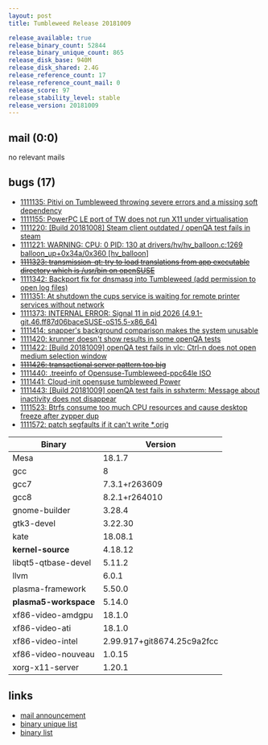 ```yaml
---
layout: post
title: Tumbleweed Release 20181009

release_available: true
release_binary_count: 52844
release_binary_unique_count: 865
release_disk_base: 940M
release_disk_shared: 2.4G
release_reference_count: 17
release_reference_count_mail: 0
release_score: 97
release_stability_level: stable
release_version: 20181009
---
```


## mail (0:0)

no relevant mails

## bugs (17)

<!--more-->

- [1111135: Pitivi on Tumbleweed throwing severe errors and a missing soft dependency](https://bugzilla.opensuse.org/show_bug.cgi?id=1111135)
- [1111155: PowerPC LE port of TW does not run X11 under virtualisation](https://bugzilla.opensuse.org/show_bug.cgi?id=1111155)
- [1111220: \[Build 20181008\] Steam client outdated / openQA test fails in steam](https://bugzilla.opensuse.org/show_bug.cgi?id=1111220)
- [1111221: WARNING: CPU: 0 PID: 130 at drivers/hv/hv_balloon.c:1269 balloon_up+0x34a/0x360 \[hv_balloon\]](https://bugzilla.opensuse.org/show_bug.cgi?id=1111221)
- ~~[1111323: transmission-qt: try to load translations from app executable directory which is /usr/bin on openSUSE](https://bugzilla.opensuse.org/show_bug.cgi?id=1111323)~~
- [1111342: Backport fix for dnsmasq into Tumbleweed (add permission to open log files)](https://bugzilla.opensuse.org/show_bug.cgi?id=1111342)
- [1111351: At shutdown the cups service is waiting for remote printer services without network](https://bugzilla.opensuse.org/show_bug.cgi?id=1111351)
- [1111373: INTERNAL ERROR: Signal 11 in pid 2026 (4.9.1-git.46.ff87d06baceSUSE-oS15.5-x86_64)](https://bugzilla.opensuse.org/show_bug.cgi?id=1111373)
- [1111414: snapper's background comparison makes the system unusable](https://bugzilla.opensuse.org/show_bug.cgi?id=1111414)
- [1111420: krunner doesn't show results in some openQA tests](https://bugzilla.opensuse.org/show_bug.cgi?id=1111420)
- [1111422: \[Build 20181009\] openQA test fails in vlc: Ctrl-n does not open medium selection window](https://bugzilla.opensuse.org/show_bug.cgi?id=1111422)
- ~~[1111426: transactional server pattern too big](https://bugzilla.opensuse.org/show_bug.cgi?id=1111426)~~
- [1111440: .treeinfo of Opensuse-Tumbleweed-ppc64le ISO](https://bugzilla.opensuse.org/show_bug.cgi?id=1111440)
- [1111441: Cloud-init opensuse tumbleweed Power](https://bugzilla.opensuse.org/show_bug.cgi?id=1111441)
- [1111443: \[Build 20181009\] openQA test fails in sshxterm: Message about inactivity does not disappear](https://bugzilla.opensuse.org/show_bug.cgi?id=1111443)
- [1111523: Btrfs consume too much CPU resources and cause desktop freeze after zypper dup](https://bugzilla.opensuse.org/show_bug.cgi?id=1111523)
- [1111572: patch segfaults if it can't write *.orig](https://bugzilla.opensuse.org/show_bug.cgi?id=1111572)

Binary | Version
--- | ---
Mesa | 18.1.7
gcc | 8
gcc7 | 7.3.1+r263609
gcc8 | 8.2.1+r264010
gnome-builder | 3.28.4
gtk3-devel | 3.22.30
kate | 18.08.1
**kernel-source** | 4.18.12
libqt5-qtbase-devel | 5.11.2
llvm | 6.0.1
plasma-framework | 5.50.0
**plasma5-workspace** | 5.14.0
xf86-video-amdgpu | 18.1.0
xf86-video-ati | 18.1.0
xf86-video-intel | 2.99.917+git8674.25c9a2fcc
xf86-video-nouveau | 1.0.15
xorg-x11-server | 1.20.1

## links

- [mail announcement](https://lists.opensuse.org/opensuse-factory/2018-10/msg00153.html)
- [binary unique list](http://download.tumbleweed.boombatower.com/20181009/rpm.unique.list)
- [binary list](http://download.tumbleweed.boombatower.com/20181009/rpm.list)
